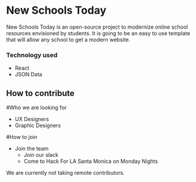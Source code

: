 # New Schools Today

New Schools Today is an open-source project to modernize online school resources envisioned by students. It is going to be an easy to use template that will allow any school to get a modern website.


### Technology used

- React
- JSON Data



## How to contribute

#Who we are looking for
- UX Designers
- Graphic Designers

#How to join
- Join the team
  - Join our slack
  - Come to Hack For LA Santa Monica on Monday Nights

We are currently not taking remote contributors.
